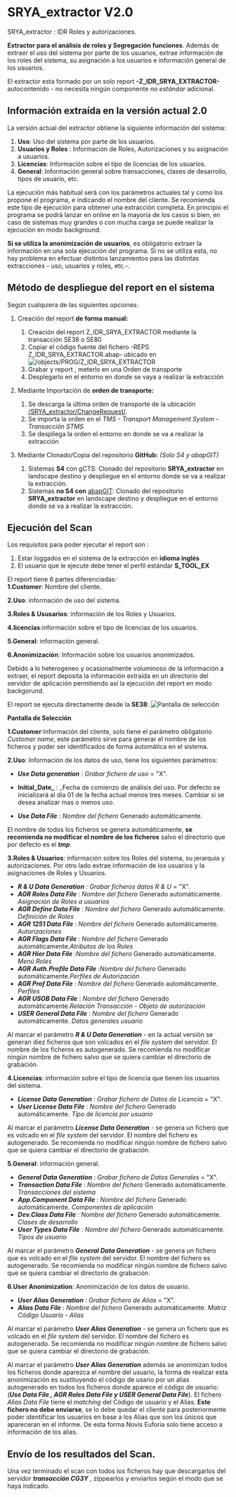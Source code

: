 # SRYA_extractor V2.0
SRYA_extractor : IDR Roles y autorizaciones.


**Extractor para el análisis de roles y Segregación funciones**. Además de extraer el uso del sistema por parte de los usuarios, extrae información de los roles del sistema, su asignación a los usuarios e información general de los usuarios.  

El extractor esta formado por un solo report **-Z_IDR_SRYA_EXTRACTOR-** autocontenido - no necesita ningún componente _no estándar_ adicional.

## Información extraída en la versión actual 2.0
La versión actual del extractor obtiene la siguiente información del sistema:

1. **Uso**: Uso del sistema por parte de los usuarios.
2. **Usuarios y Roles** : Información de Roles, Autorizaciones y su asignación a usuarios.
3. **Licencias**: Información sobre el tipo de licencias de los usuarios.
4. **General**: Información general sobre transacciones, clases de desarrollo, tipos de usuario, etc.

La ejecución más habitual será con los parámetros actuales tal y como los propone el programa, e indicando el nombre del cliente. Se recomienda este tipo de ejecución para obtener una extracción completa. En principio el programa se podrá lanzar en online en la mayoría de los casos si bien, en caso de sistemas muy grandes o con mucha carga se puede realizar la ejecución en modo background.

**Si se utiliza la anonimización de usuarios**, es obligatorio extraer la información en una sola ejecución del programa. Si no se utiliza esta, no hay problema en efectuar distintos lanzamientos para las distintas extracciones - uso, usuarios y roles, etc.-.

## Método de despliegue del report en el sistema
Según cualquiera de las siguientes opciones:

1. Creación del report **de forma manual:**

   1. Creación del report Z_IDR_SRYA_EXTRACTOR mediante la transacción SE38 o SE80
   2. Copiar el código fuente del fichero -REPS Z_IDR_SRYA_EXTRACTOR.abap- ubicado en ![/objects/PROG/Z_IDR_SRYA_EXTRACTOR](https://github.com/NovisEuforia/SRYA_extractor/blob/master/objects/PROG/Z_IDR_SRYA_EXTRACTOR/REPS%20Z_IDR_SRYA_EXTRACTOR.abap)
   3. Grabar y report , meterlo en una Orden de transporte
   4. Desplegarlo en el entorno en donde se vaya a realizar la extracción

2. Mediante Importación de **orden de transporte:**

   1. Se descarga la última orden de transporte de la ubicación [/SRYA_extractor/ChangeRequest/](https://github.com/NovisEuforia/SRYA_extractor/blob/master/ChangeRequest).
   2. Se importa la orden en el _TMS - Transport Management System_ - _Transacción STMS_
   3. Se despliega la orden el entorno en donde se va a realizar la extracción

3. Mediante Clonado/Copia del repositorio **GitHub:** _(Solo S4 y abapGIT)_

   1. Sistemas **S4** con gCTS: Clonado del repositorio **SRYA_extractor** en landscape destino y despliegue en el entorno donde se va a realizar la extracción.
   2. Sistemas **no S4 con** [abapGIT](https://github.com/larshp/abapGit.git): Clonado del repositorio **SRYA_extractor** en landscape destino y despliegue en el entorno donde se va a realizar la extracción.  

## Ejecución del Scan

Los requisitos para poder ejecutar el report son :

1. Estar loggados en el sistema de la extracción en **idioma inglés**
2. El usuario que le ejecute debe tener el perfil estándar **S_TOOL_EX**


  El report tiene 6 partes diferenciadas:  
**1.Customer**: Nombre del cliente.

**2.Uso**: información de uso del sistema.

**3.Roles & Ususarios**: información de los Roles y Usuarios.

**4.licencias**:información sobre el tipo de licencias de los usuarios.

**5.General**: información general.

**6.Anonimización**: Información sobre los usuarios anonimizados.

  Debido a lo heterogeneo y ocasionalmente voluminoso de la información a extraer, el report deposita la información extraída en un directorio del servidor de aplicación permitiendo así la ejecución del report en modo backgorund.

  El report se ejecuta directamente desde la **SE38**:
![Pantalla de selección](https://github.com/NovisEuforia/SRYA_extractor/blob/master/files/Z_IDR_SRYA_EXTRACTOR_1000V2.png?raw=true)  

 **Pantalla de Selección**

 **1.Customer**:Información del cliente, solo tiene el parámetro obligatorio _Customer name_, este parámetro sirve para generar el nombre de los ficheros y poder ser identificados de forma automática en el sistema.

 **2.Uso**: Información de los datos de uso, tiene los siguientes parámetros:

* **_Use Data generation_**   : _Grabar fichero de uso_ = "X".

* **Initial_Date_**   : _Fecha de comienzo de análisis del uso. Por defecto se inicializará al día 01 de la fecha actual menos tres meses. Cambiar si se desea analizar mas o menos uso.
* **_Use Data File_** : _Nombre del fichero_ Generado automáticamente.            

El nombre de todos los ficheros se genera automáticamente, **se recomienda no modificar el nombre de los ficheros** salvo el directorio que por defecto es el **_tmp_**.

**3.Roles & Usuarios**: información sobre los Roles del sistema, su jerarquía y autorizaciones. Por otro lado extrae información de los usuarios y la asignaciones de Roles y Usuarios.

* **_R & U Data Generation_** : _Grabar ficheros datos R & U_ = "X".
* **_AGR Roles Data File_** : _Nombre del fichero_ Generado automáticamente. _Asignación de Roles a usuarios_
* **_AGR Define Data File_** : _Nombre del fichero_ Generado automáticamente. _Definición de Roles_
* **_AGR 1251 Data File_** : _Nombre del fichero_ Generado automáticamente. _Autorizaciones_
* **_AGR Flags Data File_** : _Nombre del fichero_ Generado automáticamente._Atributos de los Roles_
* **_AGR Hier Data File_** :_Nombre del fichero_ Generado automáticamente. _Menú Roles_
* **_AGR Auth.Profile Data File_** :_Nombre del fichero_ Generado automáticamente._Perfiles de Autorización_
* **_AGR Prof Data File_** : _Nombre del fichero_ Generado automáticamente. _Perfiles_
* **_AGR USOB Data File_** : _Nombre del fichero_ Generado automáticamente._Relación Transacción - Objeto de autorización_
* **_USER General Data File_** : _Nombre del fichero_ Generado automáticamente. _Datos generales usuario_

Al marcar el parámetro **_R & U Data Generation_** - en la actual versión se generan diez ficheros que son volcados en el _file system_ del servidor. El nombre de los ficheros es autogenerado. Se recomienda no modificar ningún nombre de fichero salvo que se quiera cambiar el directorio de grabación.

**4.Licencias**: información sobre el tipo de licencia que tienen los usuarios del sistema.

* **_License Data Generation_** : _Grabar fichero de Datos de Licencia_ = "X".
* **_User License Data File_** : _Nombre del fichero_ Generado automáticamente. _Tipo de licencia por usuario_

Al marcar el parámetro **_License Data Generation_** - se genera un fichero que es volcado en el _file system_ del servidor. El nombre del fichero es autogenerado. Se recomienda no modificar ningún nombre de fichero salvo que se quiera cambiar el directorio de grabación.

**5.General**: información general.

* **_General Data Generation_** : _Grabar fichero de Datos Generales_ = "X".
* **_Transaction Data File_** : _Nombre del fichero_ Generado automáticamente. _Transacciones del sistema_
* **_App.Component Data File_** : _Nombre del fichero_ Generado automáticamente. _Componentes de aplicación_
* **_Dev.Class Data File_** : _Nombre del fichero_ Generado automáticamente. _Clases de desarrollo_
* **_User Types Data File_** : _Nombre del fichero_ Generado automáticamente. _Tipos de usuario_

Al marcar el parámetro **_General Data Generation_**  - se genera un fichero que es volcado en el _file system_ del servidor. El nombre del fichero es autogenerado. Se recomienda no modificar ningún nombre de fichero salvo que se quiera cambiar el directorio de grabación.

**6.User Anonimization**: Anonimización de los datos de usuario.

* **_User Alias Generation_** : _Grabar fichero de Alias_ = "X".
* **_Alias Data File_** : _Nombre del fichero_ Generado automáticamente. _Matriz Código Usuario - Alias_

Al marcar el parámetro **_User Alias Generation_**  - se genera un fichero que es volcado en el _file system_ del servidor. El nombre del fichero es autogenerado. Se recomienda no modificar ningún nombre de fichero salvo que se quiera cambiar el directorio de grabación.

Al marcar el parámetro **_User Alias Generation_**  además se anonimizan todos los ficheros donde aparezca el nombre del usuario, la forma de realizar esta anonimización es sustituyendo el código de usario por un alias autogenerado en todos los ficheros donde aparece el código de usuario: (**_Use Data File , AGR Roles Data File y USER General Data File_**). El fichero _Alias Data File_ tiene el _matching_ del Código de usuario y el Alias. **Este fichero no debe enviarse**, se lo debe quedar el cliente para posteriormente poder identificar los usuarios en base a los Alias que son los únicos que apareceran en el informe. De esta forma Novis Euforia solo tiene acceso a información de los alias.

## Envío de los resultados del Scan.
Una vez terminado el scan con todos los ficheros hay que descargarlos del servidor _**transacción CG3Y**_ , zippearlos y enviarlos según el modo que se haya indicado.
